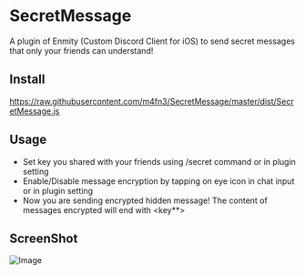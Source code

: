 # SecretMessage
A plugin of Enmity (Custom Discord Client for iOS) to send secret messages that only your friends can understand!

## Install
https://raw.githubusercontent.com/m4fn3/SecretMessage/master/dist/SecretMessage.js

## Usage
- Set key you shared with your friends using /secret command or in plugin setting
- Enable/Disable message encryption by tapping on eye icon in chat input or in plugin setting
- Now you are sending encrypted hidden message! The content of messages encrypted will end with <key**>

## ScreenShot
![Image](https://user-images.githubusercontent.com/43488869/212548140-02b7b789-66c2-4ebb-9449-f0a3c6baa321.jpg)